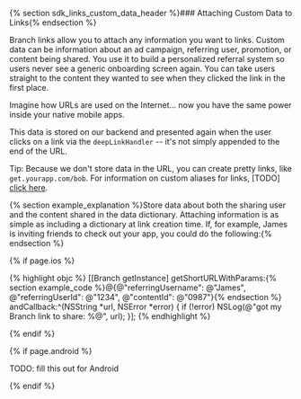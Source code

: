 {% section sdk_links_custom_data_header %}### Attaching Custom Data to Links{% endsection %}

Branch links allow you to attach any information you want to links. Custom data can be information about an ad campaign, referring user, promotion, or content being shared. You use it to build a personalized referral system so users never see a generic onboarding screen again. You can take users straight to the content they wanted to see when they clicked the link in the first place.

Imagine how URLs are used on the Internet... now you have the same power inside your native mobile apps.

This data is stored on our backend and presented again when the user clicks on a link via the `deepLinkHandler` -- it's not simply appended to the end of the URL.

Tip: Because we don't store data in the URL, you can create pretty links, like `get.yourapp.com/bob`. For information on custom aliases for links, [TODO] [click here]().

{% section example_explanation %}Store data about both the sharing user and the content shared in the data dictionary. Attaching information is as simple as including a dictionary at link creation time. If, for example, James is inviting friends to check out your app, you could do the following:{% endsection %}

<!--- iOS -->
{% if page.ios %}

{% highlight objc %}
[[Branch getInstance] getShortURLWithParams:{% section example_code %}@{@"referringUsername": @"James", @"referringUserId": @"1234", @"contentId": @"0987"}{% endsection %} andCallback:^(NSString *url, NSError *error) {
    if (!error) NSLog(@"got my Branch link to share: %@", url);
}];
{% endhighlight %}

{% endif %}
<!--- /iOS -->


<!--- Android -->
{% if page.android %}

TODO: fill this out for Android

{% endif %}
<!--- /Android -->
